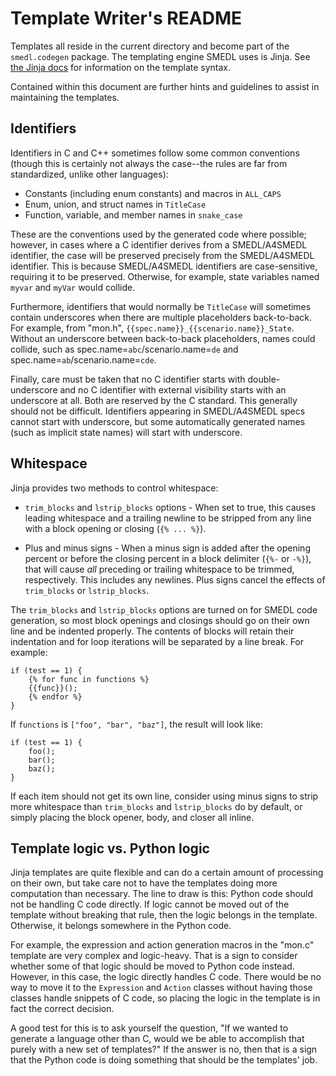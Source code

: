 Template Writer's README
========================

Templates all reside in the current directory and become part of the
`smedl.codegen` package. The templating engine SMEDL uses is Jinja. See [the
Jinja docs](https://jinja.palletsprojects.com/) for information on the
template syntax.

Contained within this document are further hints and guidelines to assist in
maintaining the templates.

Identifiers
-----------

Identifiers in C and C++ sometimes follow some common conventions (though this
is certainly not always the case--the rules are far from standardized, unlike
other languages):

* Constants (including enum constants) and macros in `ALL_CAPS`
* Enum, union, and struct names in `TitleCase`
* Function, variable, and member names in `snake_case`

These are the conventions used by the generated code where possible; however,
in cases where a C identifier derives from a SMEDL/A4SMEDL identifier, the case
will be preserved precisely from the SMEDL/A4SMEDL identifier. This is because
SMEDL/A4SMEDL identifiers are case-sensitive, requiring it to be preserved.
Otherwise, for example, state variables named `myvar` and `myVar` would collide.

Furthermore, identifiers that would normally be `TitleCase` will sometimes
contain underscores when there are multiple placeholders back-to-back. For
example, from "mon.h", `{{spec.name}}_{{scenario.name}}_State`. Without an
underscore between back-to-back placeholders, names could collide, such as
spec.name=`abc`/scenario.name=`de` and spec.name=`ab`/scenario.name=`cde`.

Finally, care must be taken that no C identifier starts with double-underscore
and no C identifier with external visibility starts with an underscore at all.
Both are reserved by the C standard. This generally should not be difficult.
Identifiers appearing in SMEDL/A4SMEDL specs cannot start with underscore, but
some automatically generated names (such as implicit state names) will start
with underscore.

Whitespace
----------

Jinja provides two methods to control whitespace:

* `trim_blocks` and `lstrip_blocks` options - When set to true, this causes
  leading whitespace and a trailing newline to be stripped from any line with
  a block opening or closing (`{% ... %}`).

* Plus and minus signs - When a minus sign is added after the opening percent
  or before the closing percent in a block delimiter (`{%-` or `-%}`), that
  will cause *all* preceding or trailing whitespace to be trimmed, respectively.
  This includes any newlines. Plus signs cancel the effects of `trim_blocks` or
  `lstrip_blocks`.

The `trim_blocks` and `lstrip_blocks` options are turned on for SMEDL code
generation, so most block openings and closings should go on their own line and
be indented properly. The contents of blocks will retain their indentation and
for loop iterations will be separated by a line break. For example:

    if (test == 1) {
        {% for func in functions %}
        {{func}}();
        {% endfor %}
    }

If `functions` is `["foo", "bar", "baz"]`, the result will look like:

    if (test == 1) {
        foo();
        bar();
        baz();
    }

If each item should not get its own line, consider using minus signs to strip
more whitespace than `trim_blocks` and `lstrip_blocks` do by default, or simply
placing the block opener, body, and closer all inline.

Template logic vs. Python logic
-------------------------------

Jinja templates are quite flexible and can do a certain amount of processing on
their own, but take care not to have the templates doing more computation than
necessary. The line to draw is this: Python code should not be handling C code
directly. If logic cannot be moved out of the template without breaking that
rule, then the logic belongs in the template. Otherwise, it belongs somewhere in
the Python code.

For example, the expression and action generation macros in the "mon.c" template
are very complex and logic-heavy. That is a sign to consider whether some of
that logic should be moved to Python code instead. However, in this case, the
logic directly handles C code. There would be no way to move it to the
`Expression` and `Action` classes without having those classes handle snippets
of C code, so placing the logic in the template is in fact the correct decision.

A good test for this is to ask yourself the question, "If we wanted to generate
a language other than C, would we be able to accomplish that purely with a new
set of templates?" If the answer is no, then that is a sign that the Python code
is doing something that should be the templates' job.
